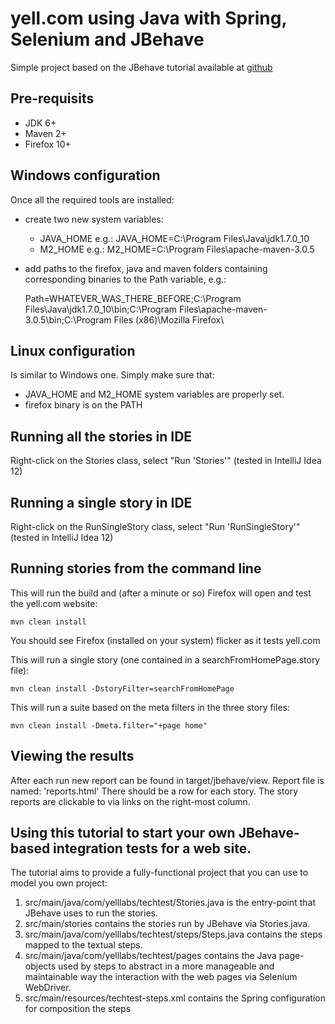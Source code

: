 # yell.com using Java with Spring, Selenium and JBehave

Simple project based on the JBehave tutorial available at [github](https://github.com/jbehave/jbehave-tutorial)

## Pre-requisits

* JDK 6+
* Maven 2+
* Firefox 10+


## Windows configuration

Once all the required tools are installed:
* create two new system variables:
    * JAVA\_HOME e.g.: JAVA\_HOME=C:\Program Files\Java\jdk1.7.0\_10
    * M2\_HOME e.g.: M2\_HOME=C:\Program Files\apache-maven-3.0.5

* add paths to the firefox, java and maven folders containing corresponding binaries to the Path variable, e.g.:

    Path=WHATEVER\_WAS\_THERE\_BEFORE;C:\Program Files\Java\jdk1.7.0\_10\bin\;C:\Program Files\apache-maven-3.0.5\bin\;C:\Program Files (x86)\Mozilla Firefox\


## Linux configuration

Is similar to Windows one.
Simply make sure that:
* JAVA\_HOME and M2\_HOME system variables are properly set.
* firefox binary is on the PATH


## Running all the stories in IDE

Right-click on the Stories class, select "Run 'Stories'"
(tested in IntelliJ Idea 12)

## Running a single story in IDE

Right-click on the RunSingleStory class, select "Run 'RunSingleStory'"
(tested in IntelliJ Idea 12)

## Running stories from the command line

This will run the build and (after a minute or so) Firefox will open and test the yell.com website:

    mvn clean install 

You should see Firefox (installed on your system) flicker as it tests yell.com

This will run a single story (one contained in a searchFromHomePage.story file):

    mvn clean install -DstoryFilter=searchFromHomePage

This will run a suite based on the meta filters in the three story files:

    mvn clean install -Dmeta.filter="+page home"

## Viewing the results

After each run new report can be found in target/jbehave/view. 
Report file is named: 'reports.html'
There should be a row for each story.
The story reports are clickable to via links on the right-most column.

## Using this tutorial to start your own JBehave-based integration tests for a web site.

The tutorial aims to provide a fully-functional project that you can use to model you own project:

1. src/main/java/com/yelllabs/techtest/Stories.java is the entry-point that JBehave uses to run the stories.
2. src/main/stories contains the stories run by JBehave via Stories.java.
3. src/main/java/com/yelllabs/techtest/steps/Steps.java contains the steps mapped to the textual steps.
4. src/main/java/com/yelllabs/techtest/pages contains the Java page-objects used by steps to abstract in a more manageable and maintainable way the interaction with the web pages via Selenium WebDriver.
5. src/main/resources/techtest-steps.xml contains the Spring configuration for composition the steps


